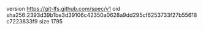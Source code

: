 version https://git-lfs.github.com/spec/v1
oid sha256:2393d39b1be3d39106c42350a0628a9dd295cf6253733f27b55618c7223833f9
size 1795
